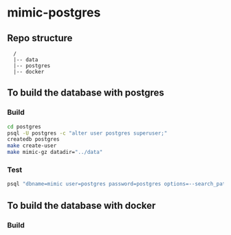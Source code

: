 # mimic-postgres

## Repo structure

```
  /
  |-- data
  |-- postgres
  |-- docker
```

## To build the database with postgres

### Build

```bash
cd postgres
psql -U postgres -c "alter user postgres superuser;"
createdb postgres
make create-user
make mimic-gz datadir="../data"
```

### Test

```bash
psql "dbname=mimic user=postgres password=postgres options=--search_path=mimiciii" -v ON_ERROR_STOP=1 -f postgres_checks.sql
```

## To build the database with docker

### Build
